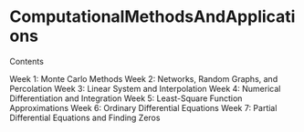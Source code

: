 # ComputationalMethodsAndApplications

Contents

Week 1: Monte Carlo Methods
Week 2: Networks, Random Graphs, and Percolation
Week 3: Linear System and Interpolation
Week 4: Numerical Differentiation and Integration
Week 5: Least-Square Function Approximations
Week 6: Ordinary Differential Equations
Week 7: Partial Differential Equations and Finding Zeros
